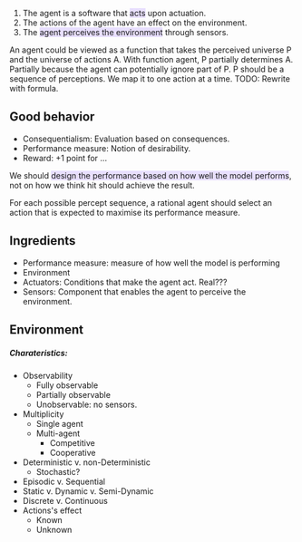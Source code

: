 1. The agent is a software that <span style="background:rgba(183, 152, 255, 0.3)">acts</span> upon actuation.
2. The actions of the agent have an effect on the environment.
3. The <span style="background:rgba(183, 152, 255, 0.3)">agent perceives the environment</span> through sensors.

An agent could be viewed as a function that takes the perceived universe P and the universe of actions A.
With function agent, P partially determines A.
Partially because the agent can potentially ignore part of P.
P should be a sequence of perceptions. We map it to one action at a time.
TODO: Rewrite with formula.

## Good behavior

- Consequentialism: Evaluation based on consequences.
- Performance measure: Notion of desirability.
- Reward: +1 point for ...

We should <span style="background:rgba(183, 152, 255, 0.3)">design the performance based on how well the model performs</span>, not on how we think hit should achieve the result.

For each possible percept sequence, a rational agent should select an action that is expected to maximise its performance measure.

## Ingredients

- Performance measure: measure of how well the model is performing
- Environment
- Actuators: Conditions that make the agent act. Real???
- Sensors: Component that enables the agent to perceive the environment.

## Environment

##### Charateristics:
- Observability
	- Fully observable
	- Partially observable
	- Unobservable: no sensors.
- Multiplicity
	- Single agent
	- Multi-agent
		- Competitive
		- Cooperative
- Deterministic v. non-Deterministic
	- Stochastic?
- Episodic v. Sequential
- Static v. Dynamic v. Semi-Dynamic
- Discrete v. Continuous
- Actions's effect
	- Known
	- Unknown